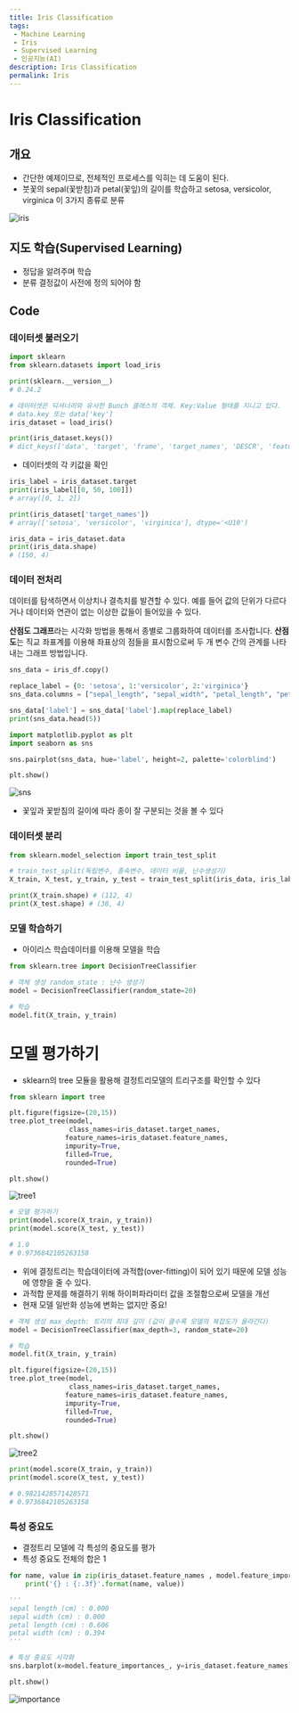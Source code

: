 ```yaml
---
title: Iris Classification
tags: 
 - Machine Learning
 - Iris
 - Supervised Learning
 - 인공지능(AI)
description: Iris Classification
permalink: Iris
---
```


# Iris Classification

## 개요 

- 간단한 예제이므로, 전체적인 프로세스를 익히는 데 도움이 된다.
- 붓꽃의 sepal(꽃받침)과 petal(꽃잎)의 길이를 학습하고 setosa, versicolor, virginica 이 3가지 종류로 분류

![iris](https://user-images.githubusercontent.com/76420201/130013225-badbc9a4-6217-484f-80ac-fd1ec9cb92b0.jpg)


## 지도 학습(Supervised Learning)

- 정답을 알려주며 학습
- 분류 결정값이 사전에 정의 되어야 함

## Code

### 데이터셋 불러오기

```python
import sklearn
from sklearn.datasets import load_iris

print(sklearn.__version__)
# 0.24.2

# 데이터셋은 딕셔너리와 유사한 Bunch 클래스의 객체. Key:Value 형태를 지니고 있다.
# data.key 또는 data['key']
iris_dataset = load_iris()

print(iris_dataset.keys())
# dict_keys(['data', 'target', 'frame', 'target_names', 'DESCR', 'feature_names', 'filename'])
```
- 데이터셋의 각 키값을 확인 

```python 
iris_label = iris_dataset.target
print(iris_label[[0, 50, 100]])
# array([0, 1, 2])

print(iris_dataset['target_names'])
# array(['setosa', 'versicolor', 'virginica'], dtype='<U10')

iris_data = iris_dataset.data
print(iris_data.shape)
# (150, 4)
```

### 데이터 전처리

데이터를 탐색하면서 이상치나 결측치를 발견할 수 있다. 예를 들어 값의 단위가 다르다거나 데이터와 연관이
없는 이상한 값들이 들어있을 수 있다.

**산점도 그래프**라는 시각화 방법을 통해서 종별로 그룹화하여 데이터를 조사합니다. **산점도**는 직교 좌표계를 이용해 좌표상의 점들을 표시함으로써 두 개 변수 간의 관계를 나타내는 그래프 방법입니다.

```python
sns_data = iris_df.copy()

replace_label = {0: 'setosa', 1:'versicolor', 2:'virginica'}
sns_data.columns = ["sepal_length", "sepal_width", "petal_length", "petal_width", "label"] 

sns_data['label'] = sns_data['label'].map(replace_label)
print(sns_data.head(5))
```

```python
import matplotlib.pyplot as plt
import seaborn as sns

sns.pairplot(sns_data, hue='label', height=2, palette='colorblind')

plt.show()
```

![sns](https://user-images.githubusercontent.com/76420201/130068456-5c67609b-c139-414e-8219-1a9010f8104f.GIF)

- 꽃잎과 꽃받침의 길이에 따라 종이 잘 구분되는 것을 볼 수 있다


### 데이터셋 분리

```python
from sklearn.model_selection import train_test_split

# train_test_split(독립변수, 종속변수, 데이터 비율, 난수생성기)
X_train, X_test, y_train, y_test = train_test_split(iris_data, iris_label, random_state=1)

print(X_train.shape) # (112, 4)
print(X_test.shape) # (38, 4)
```

### 모델 학습하기

- 아이리스 학습데이터를 이용해 모델을 학습

```python
from sklearn.tree import DecisionTreeClassifier

# 객체 생성 random_state : 난수 생성기
model = DecisionTreeClassifier(random_state=20)

# 학습
model.fit(X_train, y_train)
```

# 모델 평가하기
- sklearn의 tree 모듈을 활용해 결정트리모델의 트리구조를 확인할 수 있다

```python
from sklearn import tree

plt.figure(figsize=(20,15))
tree.plot_tree(model,
               class_names=iris_dataset.target_names,
              feature_names=iris_dataset.feature_names,
              impurity=True,
              filled=True,
              rounded=True)

plt.show()
```

![tree1](https://user-images.githubusercontent.com/76420201/130347653-420f304e-a66f-44f6-9ad8-f1d74ee97709.GIF)


```python
# 모델 평가하기
print(model.score(X_train, y_train))
print(model.score(X_test, y_test))

# 1.0
# 0.9736842105263158
```

- 위에 결정트리는 학습데이터에 과적합(over-fitting)이 되어 있기 때문에 모델 성능에 영향을 줄 수 있다.
- 과적합 문제를 해결하기 위해 하이퍼파라미터 값을 조절함으로써 모델을 개선
- 현재 모델 일반화 성능에 변화는 없지만 중요!

```python
# 객체 생성 max_depth: 트리의 최대 깊이 (값이 클수록 모델의 복잡도가 올라간다)
model = DecisionTreeClassifier(max_depth=3, random_state=20)

# 학습
model.fit(X_train, y_train)

plt.figure(figsize=(20,15))
tree.plot_tree(model,
               class_names=iris_dataset.target_names,
              feature_names=iris_dataset.feature_names,
              impurity=True,
              filled=True,
              rounded=True)

plt.show()
```
![tree2](https://user-images.githubusercontent.com/76420201/130347664-c9f3f27b-bc80-4e44-a4ac-76a5168000e9.GIF)

```python
print(model.score(X_train, y_train))
print(model.score(X_test, y_test))

# 0.9821428571428571
# 0.9736842105263158
```

### 특성 중요도

- 결정트리 모델에 각 특성의 중요도를 평가
- 특성 중요도 전체의 합은 1

```python
for name, value in zip(iris_dataset.feature_names , model.feature_importances_):
    print('{} : {:.3f}'.format(name, value))

'''
sepal length (cm) : 0.000
sepal width (cm) : 0.000
petal length (cm) : 0.606
petal width (cm) : 0.394
'''
```

```python
# 특성 중요도 시각화
sns.barplot(x=model.feature_importances_, y=iris_dataset.feature_names)

plt.show()
```

![importance](https://user-images.githubusercontent.com/76420201/130403451-05504026-17ca-4a65-952c-ae37eb8e2cf2.GIF)
